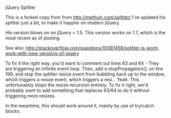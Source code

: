 jQuery Splitter

This is a forked copy from from http://methvin.com/splitter/
I've updated his splitter just a bit, to make it happier on modern jQuery.

His version blows on on jQuery > 1.5. This version works on 1.7, which is the most recent as of posting.

See also:
http://stackoverflow.com/questions/10097458/splitter-js-wont-work-with-new-versions-of-jquery

To fix it the right way, you'd want to comment out lines 63 and 64 - They are triggering an infinite event loop.
Then, add e.stopPropagation(); on line 199, and stop the splitter resize event from bubbling back up to the window, which triggers a resize event, which triggers a resi...
Yeah.
This unfortunately stops the resize recursion entirely. To fix it right, we'd probably want to add something that replaces 63/64 to do it without triggering more resizes.

In the meantime, this should work around it, mainly by use of try/catch blocks.
